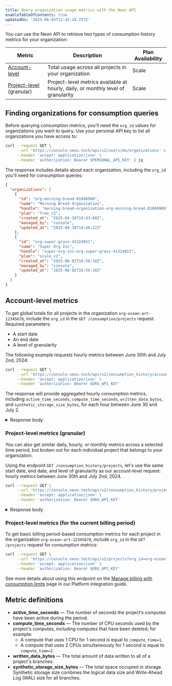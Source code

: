 ```yaml
---
title: Query organization usage metrics with the Neon API
enableTableOfContents: true
updatedOn: '2025-06-03T12:42:18.757Z'
---
```


You can use the Neon API to retrieve two types of consumption history metrics for your organization:

| Metric                                                                                           | Description                                                                       | Plan Availability |
| ------------------------------------------------------------------------------------------------ | --------------------------------------------------------------------------------- | ----------------- |
| [Account-level](https://api-docs.neon.tech/reference/getconsumptionhistoryperaccount)            | Total usage across all projects in your organization                              | Scale             |
| [Project-level](https://api-docs.neon.tech/reference/getconsumptionhistoryperproject) (granular) | Project-level metrics available at hourly, daily, or monthly level of granularity | Scale             |

## Finding organizations for consumption queries

Before querying consumption metrics, you'll need the `org_id` values for organizations you want to query. Use your personal API key to list all organizations you have access to:

```bash shouldWrap
curl --request GET \
     --url 'https://console.neon.tech/api/v2/users/me/organizations' \
     --header 'accept: application/json' \
     --header 'authorization: Bearer $PERSONAL_API_KEY' | jq
```

The response includes details about each organization, including the `org_id` you'll need for consumption queries:

```json
{
  "organizations": [
    {
      "id": "org-morning-bread-81040908",
      "name": "Morning Bread Organization",
      "handle": "morning-bread-organization-org-morning-bread-81040908",
      "plan": "free_v2",
      "created_at": "2025-04-30T14:43:00Z",
      "managed_by": "console",
      "updated_at": "2025-04-30T14:46:22Z"
    },
    {
      "id": "org-super-grass-41324851",
      "name": "Super Org Inc",
      "handle": "super-org-inc-org-super-grass-41324851",
      "plan": "scale_v2",
      "created_at": "2025-06-02T16:56:18Z",
      "managed_by": "console",
      "updated_at": "2025-06-02T16:56:18Z"
    }
  ]
}
```

## Account-level metrics

To get global totals for all projects in the organization `org-ocean-art-12345678`, include the `org_id` in the `GET /consumption/projects` request. Required parameters:

- A start date
- An end date
- A level of granularity

The following example requests hourly metrics between June 30th and July 2nd, 2024:

```bash shouldWrap
curl --request GET \
     --url 'https://console.neon.tech/api/v2/consumption_history/account?from=2024-06-30T15%3A30%3A00Z&to=2024-07-02T15%3A30%3A00Z&granularity=hourly&org_id=org-ocean-art-12345678' \
     --header 'accept: application/json' \
     --header 'authorization: Bearer $ORG_API_KEY'
```

The response will provide aggregated hourly consumption metrics, including `active_time_seconds`, `compute_time_seconds`, `written_data_bytes`, and `synthetic_storage_size_bytes`, for each hour between June 30 and July 2.

<details>
<summary>Response body</summary>

For attribute definitions, find the endpoint in the [Neon API Reference](https://api-docs.neon.tech/reference/getting-started-with-neon-api). Definitions are provided in the **Responses** section.

```json
{
  "periods": [
    {
      "period_id": "random-period-abcdef",
      "period_plan": "scale",
      "period_start": "2024-06-01T00:00:00Z",
      "consumption": [
        {
          "timeframe_start": "2024-06-30T15:00:00Z",
          "timeframe_end": "2024-06-30T16:00:00Z",
          "active_time_seconds": 147452,
          "compute_time_seconds": 43215,
          "written_data_bytes": 111777920,
          "synthetic_storage_size_bytes": 41371988928
        },
        {
          "timeframe_start": "2024-06-30T16:00:00Z",
          "timeframe_end": "2024-06-30T17:00:00Z",
          "active_time_seconds": 147468,
          "compute_time_seconds": 43223,
          "written_data_bytes": 110483584,
          "synthetic_storage_size_bytes": 41467955616
        }
        // ... More consumption data
      ]
    },
    {
      "period_id": "random-period-ghijkl",
      "consumption": [
        {
          "timeframe_start": "2024-07-01T00:00:00Z",
          "timeframe_end": "2024-07-01T01:00:00Z",
          "active_time_seconds": 145672,
          "compute_time_seconds": 42691,
          "written_data_bytes": 115110912,
          "synthetic_storage_size_bytes": 42194712672
        },
        {
          "timeframe_start": "2024-07-01T01:00:00Z",
          "timeframe_end": "2024-07-01T02:00:00Z",
          "active_time_seconds": 147464,
          "compute_time_seconds": 43193,
          "written_data_bytes": 110078200,
          "synthetic_storage_size_bytes": 42291858520
        }
        // ... More consumption data
      ]
    }
    // ... More periods
  ]
}
```

</details>

### Project-level metrics (granular)

You can also get similar daily, hourly, or monthly metrics across a selected time period, but broken out for each individual project that belongs to your organization.

Using the endpoint `GET /consumption_history/projects`, let's use the same start date, end date, and level of granularity as our account-level request: hourly metrics between June 30th and July 2nd, 2024.

```bash shouldWrap
curl --request GET \
     --url 'https://console.neon.tech/api/v2/consumption_history/projects?limit=10&from=2024-06-30T00%3A00%3A00Z&to=2024-07-02T00%3A00%3A00Z&granularity=hourly&org_id=org-ocean-art-12345678' \
     --header 'accept: application/json' \
     --header 'authorization: Bearer $ORG_API_KEY'
```

<details>
<summary>Response body</summary>

For attribute definitions, find the endpoint in the [Neon API Reference](https://api-docs.neon.tech/reference/getting-started-with-neon-api). Definitions are provided in the **Responses** section.

```json shouldWrap
{
  "projects": [
    {
      "project_id": "random-project-123456",
      "periods": [
        {
          "period_id": "random-period-abcdef",
          "period_plan": "scale",
          "period_start": "2024-06-30T00:00:00Z",
          "consumption": [
            {
              "timeframe_start": "2024-06-30T00:00:00Z",
              "timeframe_end": "2024-06-30T01:00:00Z",
              "active_time_seconds": 147472,
              "compute_time_seconds": 43222,
              "written_data_bytes": 112730864,
              "synthetic_storage_size_bytes": 37000959232
            },
            {
              "timeframe_start": "2024-07-01T00:00:00Z",
              "timeframe_end": "2024-07-01T01:00:00Z",
              "active_time_seconds": 1792,
              "compute_time_seconds": 533,
              "written_data_bytes": 0,
              "synthetic_storage_size_bytes": 0
            }
            // ... More consumption data
          ]
        },
        {
          "period_id": "random-period-ghijkl",
          "period_plan": "scale",
          "period_start": "2024-07-01T09:00:00Z",
          "consumption": [
            {
              "timeframe_start": "2024-07-01T09:00:00Z",
              "timeframe_end": "2024-07-01T10:00:00Z",
              "active_time_seconds": 150924,
              "compute_time_seconds": 44108,
              "written_data_bytes": 114912552,
              "synthetic_storage_size_bytes": 36593552376
            }
            // ... More consumption data
          ]
        }
        // ... More periods
      ]
    }
    // ... More projects
  ]
}
```

</details>

### Project-level metrics (for the current billing period)

To get basic billing period-based consumption metrics for each project in the organization `org-ocean-art-12345678`, include `org_id` in the `GET /projects` request for consumption metrics:

```bash shouldWrap
curl --request GET \
     --url 'https://console.neon.tech/api/v2/projects?org_id=org-ocean-art-12345678' \
     --header 'accept: application/json' \
     --header 'authorization: Bearer $ORG_API_KEY'
```

See more details about using this endpoint on the [Manage billing with consumption limits](/docs/guides/consumption-limits#retrieving-metrics-for-all-projects) page in our Platform integration guide.

## Metric definitions

- **active_time_seconds** — The number of seconds the project’s computes have been active during the period.
- **compute_time_seconds** — The number of CPU seconds used by the project's computes, including computes that have been deleted; for example:
  - A compute that uses 1 CPU for 1 second is equal to `compute_time=1`.
  - A compute that uses 2 CPUs simultaneously for 1 second is equal to `compute_time=2`.
- **written_data_bytes** — The total amount of data written to all of a project's branches.
- **synthetic_storage_size_bytes** — The total space occupied in storage. Synthetic storage size combines the logical data size and Write-Ahead Log (WAL) size for all branches.
